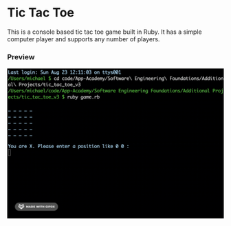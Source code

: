 # Tic Tac Toe

This is a console based tic tac toe game built in Ruby. It has a simple computer player and supports any number of players.

### Preview

![Tic Tac Toe](tic_tac_toe_v3.gif)